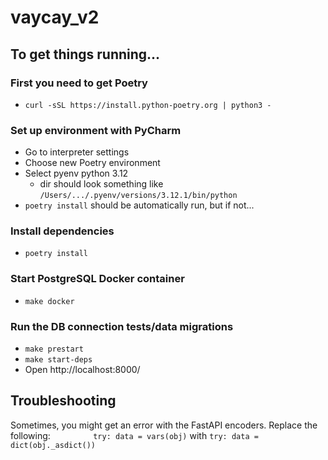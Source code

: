 # vaycay_v2

## To get things running...

### First you need to get Poetry
- `curl -sSL https://install.python-poetry.org | python3 -`
### Set up environment with PyCharm
- Go to interpreter settings
- Choose new Poetry environment
- Select pyenv python 3.12
  - dir should look something like `/Users/.../.pyenv/versions/3.12.1/bin/python`
- `poetry install` should be automatically run, but if not...
### Install dependencies
- `poetry install`
### Start PostgreSQL Docker container
- `make docker`
### Run the DB connection tests/data migrations
- `make prestart`
- `make start-deps`
- Open http://localhost:8000/


## Troubleshooting

Sometimes, you might get an error with the FastAPI encoders.
Replace the following:
`        
try:
    data = vars(obj)`
with
`
try:
    data = dict(obj._asdict())
`

[//]: # ( )
[//]: # (### Loading data into PostgreSQL database via Docker)

[//]: # ()
[//]: # (<!-- Establish project -->)

[//]: # (docker exec -ti vaycay psql -U postgres     )

[//]: # ()
[//]: # (<!-- connect to database -->)

[//]: # (\c)

[//]: # ()
[//]: # (<!-- load data from csv file into backend_data table -->)

[//]: # (\copy backend_data &#40;t, sth1, sth2&#41; FROM 'data/AVERAGED_weather_station_data_ALL.csv' CSV HEADER;)